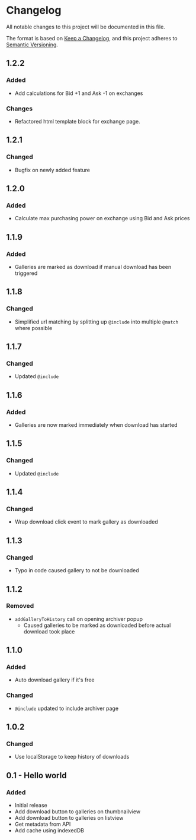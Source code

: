 # Changelog
All notable changes to this project will be documented in this file.

The format is based on [Keep a Changelog](https://keepachangelog.com/en/1.0.0/),
and this project adheres to [Semantic Versioning](https://semver.org/spec/v2.0.0.html).

## 1.2.2
### Added
- Add calculations for Bid +1 and Ask -1 on exchanges

### Changes
- Refactored html template block for exchange page.

## 1.2.1
### Changed
- Bugfix on newly added feature

## 1.2.0
### Added
- Calculate max purchasing power on exchange using Bid and Ask prices

## 1.1.9
### Added
- Galleries are marked as download if manual download has been triggered

## 1.1.8
### Changed
- Simplified url matching by splitting up `@include` into multiple `@match` where possible

## 1.1.7
### Changed
- Updated `@include`

## 1.1.6
### Added
- Galleries are now marked immediately when download has started

## 1.1.5
### Changed
- Updated `@include`

## 1.1.4
### Changed
- Wrap download click event to mark gallery as downloaded

## 1.1.3
### Changed
- Typo in code caused gallery to not be downloaded

## 1.1.2
### Removed
- `addGalleryToHistory` call on opening archiver popup
  - Caused galleries to be marked as downloaded before actual download took place

## 1.1.0
### Added
- Auto download gallery if it's free
### Changed
- `@include` updated to include archiver page

## 1.0.2
### Changed
- Use localStorage to keep history of downloads

## 0.1 - Hello world
### Added
- Initial release
- Add download button to galleries on thumbnailview
- Add download button to galleries on listview
- Get metadata from API
- Add cache using indexedDB
